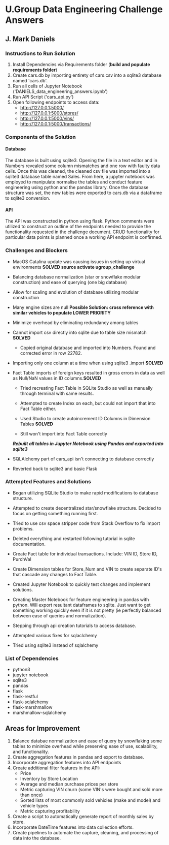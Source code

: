 # U.Group Data Engineering Challenge Answers
## J. Mark Daniels

### Instructions to Run Solution

1. Install Dependencies via Requirements folder (**build and populate requirements folder**)
2. Create cars.db by importing entirety of cars.csv into a sqlite3 database named 'cars.db'.
4. Run all cells of Jupyter Notebook ('DANIELS_data_engineering_answers.ipynb')
5. Run API Script ('cars_api.py')
6. Open following endpoints to access data:
    - http://127.0.0.1:5000/
    - http://127.0.0.1:5000/stores/
    - http://127.0.0.1:5000/vins/
    - http://127.0.0.1:5000/transactions/

### Components of the Solution

#### Database
The database is built using sqlite3. Opening the file in a text editor and in Numbers revealed some column mismatches and one row with faulty data cells. Once this was cleaned, the cleaned csv file was imported into a sqlite3 database table named Sales. From here, a jupyter notebook was employed to manipulate normalise the tables and conduct feature engineering using python and the pandas library. Once the database structure was set, the new tables were exported to cars.db via a dataframe to sqlite3 conversion.

#### API
The API was constructed in python using flask. Python comments were utilized to construct an outline of the endpoints needed to provide the functionality requested in the challenge document. CRUD functionality for particular data points is planned once a working API endpoint is confirmed.

### Challenges and Blockers
- MacOS Catalina update was causing issues in setting up virtual environments **SOLVED source activate ugroup_challenge**

- Balancing database normalization (star or snowflake modular construction) and ease of querying (one big database)

- Allow for scaling and evolution of database utilizing modular construction

- Many engine sizes are null **Possible Solution: cross reference with similar vehicles to populate LOWER PRIORITY**

- Minimize overhead by eliminating redundancy among tables

- Cannot import csv directly into sqlite due to table size mismatch **SOLVED**
    
    - Copied original database and imported into Numbers. Found and corrected error in row 22782. 

- Importing only one column at a time when using sqlite3 .import **SOLVED**

- Fact Table imports of foreign keys resulted in gross errors in data as well as Null/NaN values in ID columns.**SOLVED**
    
    - Tried recreating Fact Table in SQLite Studio as well as manually through terminal with same results.
    
    - Attempted to create Index on each, but could not import that into Fact Table either.
    
    - Used Studio to create autoincrement ID Columns in Dimension Tables **SOLVED**
    
    - Still won't import into Fact Table correctly
    
    ***Rebuilt all tables in Jupyter Notebook using Pandas and exported into sqlite3***

- SQLAlchemy part of cars_api isn't connecting to database correctly

- Reverted back to sqlite3 and basic Flask

### Attempted Features and Solutions
- Began utilizing SQLite Studio to make rapid modifications to database structure.

- Attempted to create decentralized star/snowflake structure. Decided to focus on getting something running first.

- Tried to use csv space stripper code from Stack Overflow to fix import problems.

- Deleted everything and restarted following tutorial in sqlite documentation.

- Create Fact table for individual transactions. Include: VIN ID, Store ID, PurchVal

- Create Dimension tables for Store_Num and VIN to create separate ID's that cascade any changes to Fact Table.

- Created Jupyter Notebook to quickly test changes and implement solutions.

- Creating Master Notebook for feature engineering in pandas with python. Will export resultant dataframes to sqlite. Just want to get something working quickly even if it is not pretty (ie perfectly balanced between ease of queries and normalization).

- Stepping through api creation tutorials to access database.

- Attempted various fixes for sqlaclchemy

- Tried using sqlite3 instead of sqlalchemy

### List of Dependencies
- python3
- jupyter notebook
- sqlite3
- pandas
- flask
- flask-restful
- flask-sqlalchemy
- flask-marshmallow
- marshmallow-sqlalchemy

## Areas for Improvement

1. Balance databae normalization and ease of query by snowflaking some tables to minimize overhead while preserving ease of use, scalability, and functionality.
2. Create aggregation features in pandas and export to database.
3. Incorporate aggregation features into API endpoints
4. Create additional filter features in the API:
    - Price
    - Inventory by Store Location
    - Average and median purchase prices per store
    - Metric capturing VIN churn (some VIN's were bought and sold more than once)
    - Sorted lists of most commonly sold vehicles (make and model) and vehicle types
    - Metric capturing profitability 
5. Create a script to automatically generate report of monthly sales by store.
6. Incorporate DateTime features into data collection efforts.
7. Create pipelines to automate the capture, cleaning, and processing of data into the database.
